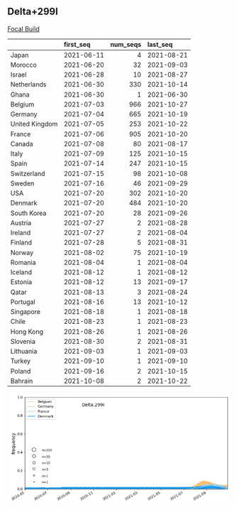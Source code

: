 

## Delta+299I
[Focal Build](https://nextstrain.org/groups/neherlab/ncov/Delta.299I?c=gt-S_299)

|                | first_seq   |   num_seqs | last_seq   |
|:---------------|:------------|-----------:|:-----------|
| Japan          | 2021-06-11  |          4 | 2021-08-21 |
| Morocco        | 2021-06-20  |         32 | 2021-09-03 |
| Israel         | 2021-06-28  |         10 | 2021-08-27 |
| Netherlands    | 2021-06-30  |        330 | 2021-10-14 |
| Ghana          | 2021-06-30  |          1 | 2021-06-30 |
| Belgium        | 2021-07-03  |        966 | 2021-10-27 |
| Germany        | 2021-07-04  |        665 | 2021-10-19 |
| United Kingdom | 2021-07-05  |        253 | 2021-10-22 |
| France         | 2021-07-06  |        905 | 2021-10-20 |
| Canada         | 2021-07-08  |         80 | 2021-08-17 |
| Italy          | 2021-07-09  |        125 | 2021-10-15 |
| Spain          | 2021-07-14  |        247 | 2021-10-15 |
| Switzerland    | 2021-07-15  |         98 | 2021-10-08 |
| Sweden         | 2021-07-16  |         46 | 2021-09-29 |
| USA            | 2021-07-20  |        302 | 2021-10-20 |
| Denmark        | 2021-07-20  |        484 | 2021-10-20 |
| South Korea    | 2021-07-20  |         28 | 2021-09-26 |
| Austria        | 2021-07-27  |          2 | 2021-08-28 |
| Ireland        | 2021-07-27  |          2 | 2021-08-04 |
| Finland        | 2021-07-28  |          5 | 2021-08-31 |
| Norway         | 2021-08-02  |         75 | 2021-10-19 |
| Romania        | 2021-08-04  |          1 | 2021-08-04 |
| Iceland        | 2021-08-12  |          1 | 2021-08-12 |
| Estonia        | 2021-08-12  |         13 | 2021-09-17 |
| Qatar          | 2021-08-13  |          3 | 2021-08-24 |
| Portugal       | 2021-08-16  |         13 | 2021-10-12 |
| Singapore      | 2021-08-18  |          1 | 2021-08-18 |
| Chile          | 2021-08-23  |          1 | 2021-08-23 |
| Hong Kong      | 2021-08-26  |          1 | 2021-08-26 |
| Slovenia       | 2021-08-30  |          2 | 2021-08-31 |
| Lithuania      | 2021-09-03  |          1 | 2021-09-03 |
| Turkey         | 2021-09-10  |          1 | 2021-09-10 |
| Poland         | 2021-09-16  |          2 | 2021-10-15 |
| Bahrain        | 2021-10-08  |          2 | 2021-10-22 |

![Overall trends Delta.299I](/overall_trends_figures/overall_trends_Delta.299I.png)